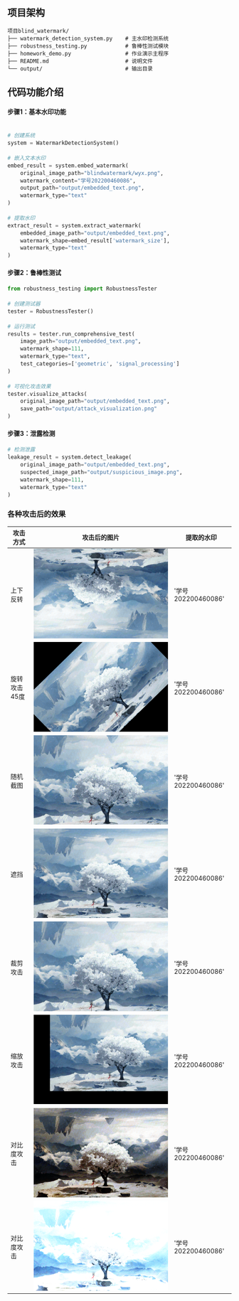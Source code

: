 ## 项目架构

```
项目blind_watermark/
├── watermark_detection_system.py    # 主水印检测系统
├── robustness_testing.py            # 鲁棒性测试模块
├── homework_demo.py                 # 作业演示主程序
├── README.md                        # 说明文件
└── output/                          # 输出目录
```

## 代码功能介绍

#### 步骤1：基本水印功能
```python

# 创建系统
system = WatermarkDetectionSystem()

# 嵌入文本水印
embed_result = system.embed_watermark(
    original_image_path="blindwatermark/wyx.png",
    watermark_content="学号202200460086",
    output_path="output/embedded_text.png",
    watermark_type="text"
)

# 提取水印
extract_result = system.extract_watermark(
    embedded_image_path="output/embedded_text.png",
    watermark_shape=embed_result['watermark_size'],
    watermark_type="text"
)
```

#### 步骤2：鲁棒性测试
```python
from robustness_testing import RobustnessTester

# 创建测试器
tester = RobustnessTester()

# 运行测试
results = tester.run_comprehensive_test(
    image_path="output/embedded_text.png",
    watermark_shape=111,
    watermark_type="text",
    test_categories=['geometric', 'signal_processing']
)

# 可视化攻击效果
tester.visualize_attacks(
    original_image_path="output/embedded_text.png",
    save_path="output/attack_visualization.png"
)
```

#### 步骤3：泄露检测
```python
# 检测泄露
leakage_result = system.detect_leakage(
    original_image_path="output/embedded_text.png",
    suspected_image_path="output/suspicious_image.png",
    watermark_shape=111,
    watermark_type="text"
)
```

### 各种攻击后的效果

|攻击方式|攻击后的图片|提取的水印|
|--|--|--|
|上下反转|![旋转攻击](output/attacked_geometric_flipping.png)|'学号202200460086'|
|旋转攻击45度|![旋转攻击](output/attacked_geometric_rotation.png)|'学号202200460086'|
|随机截图|![截屏攻击](output/attacked_geometric_cropping.png)|'学号202200460086'|
|遮挡| ![遮挡攻击](output/attacked_geometric_scaling.png) |'学号202200460086'|
|裁剪攻击|![纵向裁剪攻击](output/attacked_geometric_cropping.png)|'学号202200460086'|
|缩放攻击|![缩放攻击](output/attacked_geometric_translation.png)|'学号202200460086'|
|对比度攻击|![对比度攻击](output/attacked_signal_processing_histogram_equalization.png)|'学号202200460086'|
|对比度攻击|![亮度(对比度)攻击](output/attacked_signal_processing_noise.png)|'学号202200460086'|
